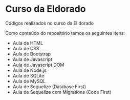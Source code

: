 # Curso da Eldorado
Códigos realizados no curso da El dorado

Como conteúdo do repositório temos os seguintes itens:

- Aula de HTML
- Aula de CSS
- Aula de Bootstrap
- Aula de Javascript
- Aula de Javascript DOM
- Aula de Node.js
- Aula de SQLite
- Aula de MySQL
- Aula de Sequelize (Database First)
- Aula de Sequelize com Migrations (Code First)
